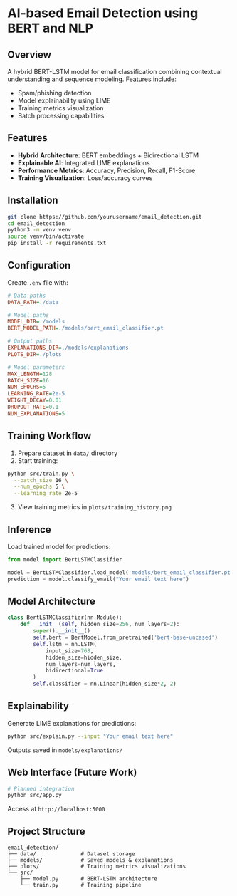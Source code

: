 # AI-based Email Detection using BERT and NLP

## Overview

A hybrid BERT-LSTM model for email classification combining contextual understanding and sequence modeling. Features include:

- Spam/phishing detection
- Model explainability using LIME
- Training metrics visualization
- Batch processing capabilities

## Features

- **Hybrid Architecture**: BERT embeddings + Bidirectional LSTM
- **Explainable AI**: Integrated LIME explanations
- **Performance Metrics**: Accuracy, Precision, Recall, F1-Score
- **Training Visualization**: Loss/accuracy curves

## Installation

```bash
git clone https://github.com/yourusername/email_detection.git
cd email_detection
python3 -m venv venv
source venv/bin/activate
pip install -r requirements.txt
```

## Configuration

Create `.env` file with:

```ini
# Data paths
DATA_PATH=./data

# Model paths
MODEL_DIR=./models
BERT_MODEL_PATH=./models/bert_email_classifier.pt

# Output paths
EXPLANATIONS_DIR=./models/explanations
PLOTS_DIR=./plots

# Model parameters
MAX_LENGTH=128
BATCH_SIZE=16
NUM_EPOCHS=5
LEARNING_RATE=2e-5
WEIGHT_DECAY=0.01
DROPOUT_RATE=0.1
NUM_EXPLANATIONS=5
```

## Training Workflow

1. Prepare dataset in `data/` directory
2. Start training:

```bash
python src/train.py \
  --batch_size 16 \
  --num_epochs 5 \
  --learning_rate 2e-5
```

3. View training metrics in `plots/training_history.png`

## Inference

Load trained model for predictions:

```python
from model import BertLSTMClassifier

model = BertLSTMClassifier.load_model('models/bert_email_classifier.pt')
prediction = model.classify_email("Your email text here")
```

## Model Architecture

```python
class BertLSTMClassifier(nn.Module):
    def __init__(self, hidden_size=256, num_layers=2):
        super().__init__()
        self.bert = BertModel.from_pretrained('bert-base-uncased')
        self.lstm = nn.LSTM(
            input_size=768,
            hidden_size=hidden_size,
            num_layers=num_layers,
            bidirectional=True
        )
        self.classifier = nn.Linear(hidden_size*2, 2)
```

## Explainability

Generate LIME explanations for predictions:

```bash
python src/explain.py --input "Your email text here"
```

Outputs saved in `models/explanations/`

## Web Interface (Future Work)

```bash
# Planned integration
python src/app.py
```

Access at `http://localhost:5000`

## Project Structure

```
email_detection/
├── data/              # Dataset storage
├── models/            # Saved models & explanations
├── plots/             # Training metrics visualizations
└── src/
    ├── model.py       # BERT-LSTM architecture
    └── train.py       # Training pipeline
```
